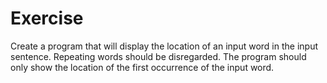 # Exercise
Create a program that will display the location of an input word in the input sentence.  Repeating words should be disregarded. The program should only show the location of the first occurrence of the input word.
